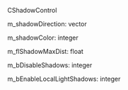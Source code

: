 CShadowControl

m_shadowDirection: vector

m_shadowColor: integer

m_flShadowMaxDist: float

m_bDisableShadows: integer

m_bEnableLocalLightShadows: integer